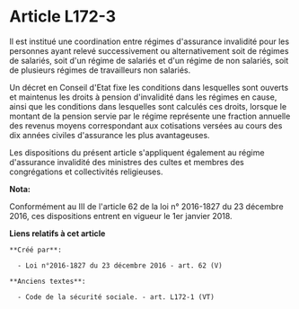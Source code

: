 # Article L172-3

Il est institué une coordination entre régimes d'assurance invalidité pour les personnes ayant relevé successivement ou
alternativement soit de régimes de salariés, soit d'un régime de salariés et d'un régime de non salariés, soit de plusieurs
régimes de travailleurs non salariés.

Un décret en Conseil d'Etat fixe les conditions dans lesquelles sont ouverts et maintenus les droits à pension d'invalidité
dans les régimes en cause, ainsi que les conditions dans lesquelles sont calculés ces droits, lorsque le montant de la
pension servie par le régime représente une fraction annuelle des revenus moyens correspondant aux cotisations versées au
cours des dix années civiles d'assurance les plus avantageuses.

Les dispositions du présent article s'appliquent également au régime d'assurance invalidité des ministres des cultes et
membres des congrégations et collectivités religieuses.

**Nota:**

Conformément au III de l'article 62 de la loi n° 2016-1827 du 23 décembre 2016, ces dispositions entrent en vigueur le 1er
janvier 2018.

**Liens relatifs à cet article**

	**Créé par**:

	  - Loi n°2016-1827 du 23 décembre 2016 - art. 62 (V)

	**Anciens textes**:

	  - Code de la sécurité sociale. - art. L172-1 (VT)
